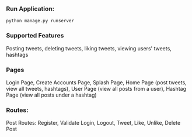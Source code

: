 ### Run Application:
```
python manage.py runserver
```

### Supported Features
Posting tweets, deleting tweets, liking tweets, viewing users' tweets, hashtags

### Pages
Login Page, Create Accounts Page, Splash Page, Home Page (post tweets, view all tweets, hashtags), 
User Page (view all posts from a user), Hashtag Page (view all posts under a hashtag)

### Routes: 
Post Routes: Register, Validate Login, Logout, Tweet, Like, Unlike, Delete Post

